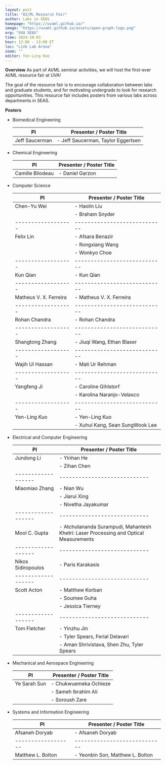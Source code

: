 ```yaml
---
layout: post
title: "AI/ML Resource Fair"
author: Labs in SEAS
homepage: "https://uvaml.github.io/"
image: "https://uvaml.github.io/assets/open-graph-logo.png"
org: "UVA SEAS"
time: 2024-10-03
hour: 12:00 - 13:00 ET
loc: "Link Lab Arena"
zoom: ""
editor: Yen-Ling Kuo
---
```


**Overview**
As part of AI/ML seminar activities, we will host the first-ever AI/ML resource fair at UVA!

The goal of the resource fair is to encourage collaboration between labs and graduate students, and for motivating undergrads to look for research opportunities. This resource fair includes posters from various labs across departments in SEAS.

**Posters**

- Biomedical Engineering

  | PI               | Presenter / Poster Title   |
  |------------------|----------------------------|
  | Jeff Saucerman   | - Jeff Saucerman, Taylor Eggertsen |

- Chemical Engineering

  | PI               | Presenter / Poster Title   |
  |------------------|----------------------------|
  | Camille Bilodeau | - Daniel Garzon            |


- Computer Science

  | PI               | Presenter / Poster Title   |
  |------------------|----------------------------|
  | Chen-Yu Wei      | - Haolin Liu               |
  |                  | - Braham Snyder            |
  |------------------|----------------------------|
  | Felix Lin        | - Afsara Benazir           |
  |                  | - Rongxiang Wang           |
  |                  | - Wonkyo Choe              |
  |------------------|----------------------------|
  | Kun Qian         | - Kun Qian                 |
  |------------------|----------------------------|
  | Matheus V. X. Ferreira  | - Matheus V. X. Ferreira |
  |------------------|----------------------------|
  | Rohan Chandra    | - Rohan Chandra            |
  |------------------|----------------------------|
  | Shangtong Zhang  | - Jiuqi Wang, Ethan Blaser |
  |------------------|----------------------------|
  | Wajih Ul Hassan  | - Mati Ur Rehman           |
  |------------------|----------------------------|
  | Yangfeng Ji      | - Caroline Gihlstorf       |
  |                  | - Karolina Naranjo-Velasco |
  |------------------|----------------------------|
  | Yen-Ling Kuo     | - Yen-Ling Kuo             |
  |                  | - Xuhui Kang, Sean SungWook Lee |

- Electrical and Computer Engineering

  | PI               | Presenter / Poster Title   |
  |------------------|----------------------------|
  | Jundong Li       | - Yinhan He                |
  |                  | - Zihan Chen               |
  |------------------|----------------------------|
  | Miaomiao Zhang   | - Nian Wu                  |
  |                  | - Jiarui Xing              |
  |                  | - Nivetha Jayakumar        |
  |------------------|----------------------------|
  | Mool C. Gupta    | - Atchutananda Surampudi, Mahantesh Khetri: Laser Processing and Optical Measurements |
  |------------------|----------------------------|
  | Nikos Sidiropoulos | - Paris Karakasis           |
  |------------------|----------------------------|
  | Scott Acton      | - Matthew Korban           |
  |                  | - Soumee Guha              |
  |                  | - Jessica Tierney          |
  |------------------|----------------------------|
  | Tom Fletcher     | - Yinzhu Jin               |
  |                  | - Tyler Spears, Ferial Delavari |
  |                  | - Aman Shrivistava, Shen Zhu, Tyler Spears |

- Mechanical and Aerospace Engineering

  | PI               | Presenter / Poster Title   |
  |------------------|----------------------------|
  | Ye Sarah Sun     | - Chukwuemeka Ochieze      |
  |                  | - Sameh Ibrahim Ali        |
  |                  | - Soroush Zare             |

- Systems and Information Engineering

  | PI               | Presenter / Poster Title   |
  |------------------|----------------------------|
  | Afsaneh Doryab   | - Afsaneh Doryab           |
  |------------------|----------------------------|
  | Matthew L. Bolton| - Yeonbin Son, Matthew L. Bolton |


